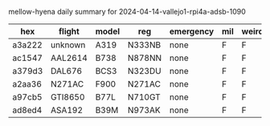 mellow-hyena daily summary for 2024-04-14-vallejo1-rpi4a-adsb-1090

|hex|flight|model|reg|emergency|mil|weirdo|
|--|--|--|--|--|--|--|
|a3a222|unknown|A319|N333NB|none|F|F|
|ac1547|AAL2614|B738|N878NN|none|F|F|
|a379d3|DAL676|BCS3|N323DU|none|F|F|
|a2aa36|N271AC|F900|N271AC|none|F|F|
|a97cb5|GTI8650|B77L|N710GT|none|F|F|
|ad8ed4|ASA192|B39M|N973AK|none|F|F|
